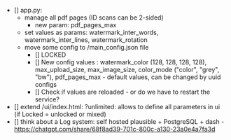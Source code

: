- [] app.py:
  - manage all pdf pages (ID scans can be 2-sided)
    - new param: pdf_pages_max
  - set values as params: watermark_inter_words, watermark_inter_lines, watermark_rotation
  - move some config to /main_config.json file
    - [] LOCKED
    - [] New config values : watermark_color (128, 128, 128, 128), max_upload_size, max_image_size, color_mode ("color", "grey", "bw"), pdf_pages_max - default values, can be changed by uuid configs
    - [] Check if values are reloaded - or do we have to restart the service?
- [] extend /ui/index.html: ?unlimited: allows to define all parameters in ui (if Locked = unlocked or mixed)
- [] think about a Log system: self hosted plausible + PostgreSQL + dash - https://chatgpt.com/share/68f8ad39-701c-800c-a130-23a0e4a7fa3d
